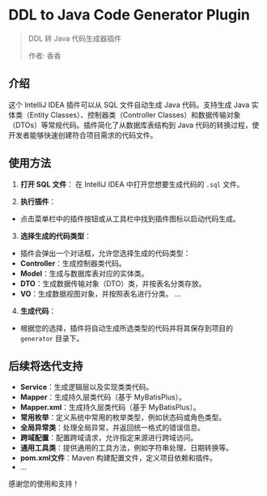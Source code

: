 # DDL to Java Code Generator Plugin

> DDL 转 Java 代码生成器插件
> 
> 作者: 香香

## 介绍

这个 IntelliJ IDEA 插件可以从 SQL 文件自动生成 Java 代码。支持生成 Java 实体类（Entity Classes）、控制器类（Controller Classes）和数据传输对象（DTOs）等常规代码。插件简化了从数据库表结构到 Java 代码的转换过程，使开发者能够快速创建符合项目需求的代码文件。

## 使用方法

1. **打开 SQL 文件**：
   在 IntelliJ IDEA 中打开您想要生成代码的 `.sql` 文件。

2. **执行插件**：
- 点击菜单栏中的插件按钮或从工具栏中找到插件图标以启动代码生成。

3. **选择生成的代码类型**：
- 插件会弹出一个对话框，允许您选择生成的代码类型：
- **Controller**：生成控制器类代码。
- **Model**：生成与数据库表对应的实体类。
- **DTO**：生成数据传输对象（DTO）类，并按表名分类存放。
- **VO**：生成数据视图对象，并按照表名进行分类。
  ...

4. **生成代码**：
- 根据您的选择，插件将自动生成所选类型的代码并将其保存到项目的 `generator` 目录下。


## 后续将迭代支持

- **Service**：生成逻辑层以及实现类类代码。
- **Mapper**：生成持久层类代码（基于 MyBatisPlus）。
- **Mapper.xml**：生成持久层类代码（基于 MyBatisPlus）。
- **常用枚举**：定义系统中常用的枚举类型，例如状态码或角色类型。
- **全局异常类**：处理全局异常，并返回统一格式的错误信息。
- **跨域配置**：配置跨域请求，允许指定来源进行跨域访问。
- **通用工具类**：提供通用的工具方法，例如字符串处理、日期转换等。
- **pom.xml文件**：Maven 构建配置文件，定义项目依赖和插件。
- ...

感谢您的使用和支持！

